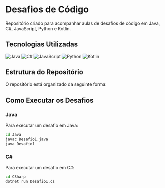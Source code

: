 # Desafios de Código

Repositório criado para acompanhar aulas de desafios de código em Java, C#, JavaScript, Python e Kotlin.

## Tecnologias Utilizadas

![Java](https://img.shields.io/badge/Java-ED8B00?style=for-the-badge&logo=java&logoColor=white)
![C#](https://img.shields.io/badge/C%23-239120?style=for-the-badge&logo=c-sharp&logoColor=white)
![JavaScript](https://img.shields.io/badge/JavaScript-F7DF1E?style=for-the-badge&logo=javascript&logoColor=black)
![Python](https://img.shields.io/badge/Python-3776AB?style=for-the-badge&logo=python&logoColor=white)
![Kotlin](https://img.shields.io/badge/Kotlin-0095D5?style=for-the-badge&logo=kotlin&logoColor=white)

## Estrutura do Repositório

O repositório está organizado da seguinte forma:


## Como Executar os Desafios

### Java

Para executar um desafio em Java:

```sh
cd Java
javac Desafio1.java
java Desafio1
````

### C#
Para executar um desafio em C#:

```sh
cd CSharp
dotnet run Desafio1.cs
````




